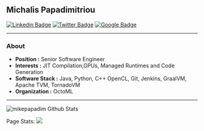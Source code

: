 ## Michalis Papadimitriou
[![Linkedin Badge](https://img.shields.io/badge/-Michalis_Papadimitriou-blue?style=flat-square&logo=Linkedin&logoColor=white&link=https://www.linkedin.com/in/michalis-papadimitriou//)](https://www.linkedin.com/in/michalis-papadimitriou/)  [![Twitter Badge](https://img.shields.io/badge/-Michalis_Papadimitriou-1ca0f1?style=flat-square&logo=twitter&logoColor=white&link=https://twitter.com/mikepapadim)](https://twitter.com/mikepapadim)  [![Google Badge](https://img.shields.io/badge/-Michail_Papadimitriou-black?style=flat-square&logo=Google&logoColor=white&link=https://scholar.google.com/citations?user=HXBUZ0sAAAAJ&hl=en&authuser=1/)](https://scholar.google.com/citations?user=HXBUZ0sAAAAJ&hl=en&authuser=1)

---------------------------------------------------------------------------------------------------------------------------------------------------------------------------------
### About

-  **Position :**  Senior Software Engineer
-  **Interests :** JIT Compilation,GPUs, Managed Runtimes and Code Generation
-  **Software Stack :** Java, Python, C++ OpenCL, Git, Jenkins, GraalVM, Apache TVM, TornadoVM
-  **Organization :** OctoML

---------------------------------------------------------------------------------------------------------------------------------------------------------------------------------
![mikepapadim Github Stats](https://github-readme-stats.vercel.app/api?username=mikepapadim&show_icons=true_color=fff&icon_color=79ff97&text_color=9f9f9f&bg_color=151515)

Page Stats: ![](https://komarev.com/ghpvc/?username=mikepapadim&color=grey)

